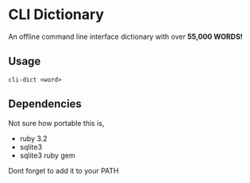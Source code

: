 # CLI Dictionary 

An offline command line interface dictionary with over **55,000 WORDS!** 

## Usage

``` cli-dict <word> ```

## Dependencies 

Not sure how portable this is,

* ruby 3.2
* sqlite3 
* sqlite3 ruby gem 

Dont forget to add it to your PATH
